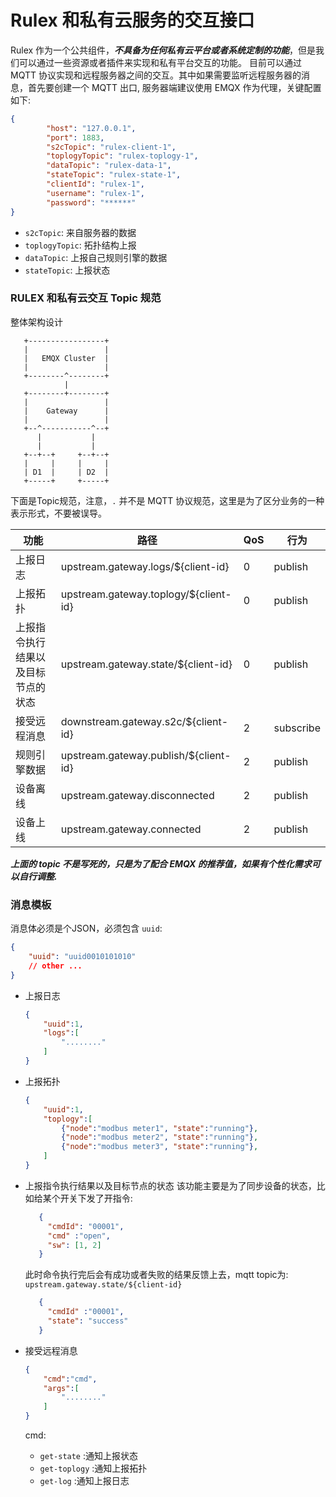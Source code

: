 # Rulex 和私有云服务的交互接口
Rulex 作为一个公共组件，***不具备为任何私有云平台或者系统定制的功能***，但是我们可以通过一些资源或者插件来实现和私有平台交互的功能。
目前可以通过 MQTT 协议实现和远程服务器之间的交互。其中如果需要监听远程服务器的消息，首先要创建一个 MQTT 出口, 服务器端建议使用 EMQX 作为代理，关键配置如下:
```json
{
        "host": "127.0.0.1",
        "port": 1883,
        "s2cTopic": "rulex-client-1",
        "toplogyTopic": "rulex-toplogy-1",
        "dataTopic": "rulex-data-1",
        "stateTopic": "rulex-state-1",
        "clientId": "rulex-1",
        "username": "rulex-1",
        "password": "******"
}
```
- `s2cTopic`: 来自服务器的数据
- `toplogyTopic`: 拓扑结构上报
- `dataTopic`: 上报自己规则引擎的数据
- `stateTopic`: 上报状态

### RULEX 和私有云交互 Topic 规范
整体架构设计
```
   +-----------------+
   |                 |
   |   EMQX Cluster  |
   |                 |
   +--------^--------+
            |
   +--------+--------+
   |                 |
   |    Gateway      |
   |                 |
   +--^-----------^--+
      |           |
      |           |
   +--+--+     +--+--+
   |     |     |     |
   | D1  |     | D2  |
   +-----+     +-----+
```
下面是Topic规范，注意，`.` 并不是 MQTT 协议规范，这里是为了区分业务的一种表示形式，不要被误导。


| 功能                               | 路径                                  | QoS | 行为      |
| ---------------------------------- | ------------------------------------- | --- | --------- |
| 上报日志                           | upstream.gateway.logs/${client-id}    | 0   | publish   |
| 上报拓扑                           | upstream.gateway.toplogy/${client-id} | 0   | publish   |
| 上报指令执行结果以及目标节点的状态 | upstream.gateway.state/${client-id}   | 0   | publish   |
| 接受远程消息                       | downstream.gateway.s2c/${client-id}   | 2   | subscribe |
| 规则引擎数据                       | upstream.gateway.publish/${client-id} | 2   | publish   |
| 设备离线                           | upstream.gateway.disconnected         | 2   | publish   |
| 设备上线                           | upstream.gateway.connected            | 2   | publish   |

***上面的 topic 不是写死的，只是为了配合 EMQX 的推荐值，如果有个性化需求可以自行调整.***

### 消息模板
消息体必须是个JSON，必须包含 `uuid`:
  ```json
  {
      "uuid": "uuid0010101010"
      // other ...
  }
  ```

- 上报日志
  ```json
  {
      "uuid":1,
      "logs":[
          "........"
      ]
  }
  ```
- 上报拓扑
  ```json
  {
      "uuid":1,
      "toplogy":[
          {"node":"modbus meter1", "state":"running"},
          {"node":"modbus meter2", "state":"running"},
          {"node":"modbus meter3", "state":"running"},
      ]
  }
  ```
  
- 上报指令执行结果以及目标节点的状态
  该功能主要是为了同步设备的状态，比如给某个开关下发了开指令:
  ```json
     {
       "cmdId": "00001",
       "cmd" :"open",
       "sw": [1, 2]
     }
  ```
  此时命令执行完后会有成功或者失败的结果反馈上去，mqtt topic为: `upstream.gateway.state/${client-id}`
  ```json
     {
       "cmdId" :"00001",
       "state": "success"
     }
  ```
  
- 接受远程消息

  ```json
  {
      "cmd":"cmd",
      "args":[
          "........"
      ]
  }
  ```
  cmd:
  - `get-state` :通知上报状态
  - `get-toplogy` :通知上报拓扑
  - `get-log` :通知上报日志